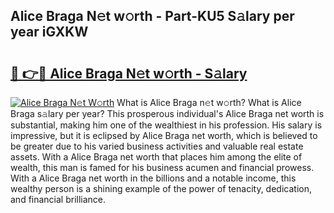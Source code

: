 ## Alice Braga N𝚎t w𝚘rth - Part-KU5 S𝚊lary per year iGXKW

# <h2><a href="http://gc28cjz.nevu.top/?p=Alice+Braga">🔗 👉🔴 Alice Braga N𝚎t w𝚘rth - S𝚊lary</a></h2>

[![Alice Braga N𝚎t W𝚘rth](https://i.imgur.com/Oavwk0R.jpeg)](http://gc28cjz.nevu.top/?p=Alice+Braga)
What is Alice Braga n𝚎t w𝚘rth? What is Alice Braga s𝚊lary per year?
This prosperous individual's Alice Braga net worth is substantial, making him one of the wealthiest in his profession. His salary is impressive, but it is eclipsed by Alice Braga net worth, which is believed to be greater due to his varied business activities and valuable real estate assets. With a Alice Braga net worth that places him among the elite of wealth, this man is famed for his business acumen and financial prowess. With a Alice Braga net worth in the billions and a notable income, this wealthy person is a shining example of the power of tenacity, dedication, and financial brilliance.

